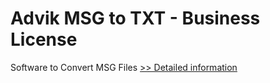 # Advik MSG to TXT - Business License
Software to Convert MSG Files
[>> Detailed information](https://secure.shareit.com/shareit/product.html?productid=300805158&affiliateid=200057808)